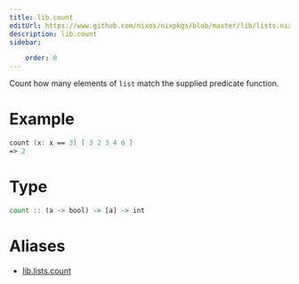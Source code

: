```yaml
---
title: lib.count
editUrl: https://www.github.com/nixos/nixpkgs/blob/master/lib/lists.nix#L420C5
description: lib.count
sidebar:

    order: 8
---
```


Count how many elements of `list` match the supplied predicate
function.

# Example

```nix
count (x: x == 3) [ 3 2 3 4 6 ]
=> 2
```

# Type

```haskell
count :: (a -> bool) -> [a] -> int
```


# Aliases

- [lib.lists.count](reference/lib/lists/lib-lists-count)


